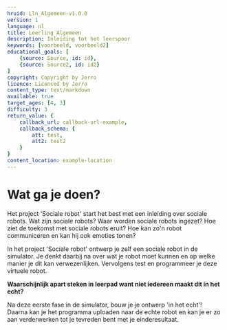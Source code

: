 ```yaml
---
hruid: Lln_Algemeen-v1.0.0
version: 1
language: nl
title: Leerling Algemeen
description: Inleiding tot het leerspoor
keywords: [voorbeeld, voorbeeld2]
educational_goals: [
    {source: Source, id: id}, 
    {source: Source2, id: id2}
]
copyright: Copyright by Jerro
licence: Licenced by Jerro
content_type: text/markdown
available: true
target_ages: [4, 3]
difficulty: 3
return_value: {
    callback_url: callback-url-example,
    callback_schema: {
        att: test,
        att2: test2
    }
}
content_location: example-location
---
```


# Wat ga je doen?

Het project 'Sociale robot' start het best met een inleiding over sociale robots. Wat zijn sociale robots? Waar worden sociale robots ingezet? Hoe ziet de toekomst met sociale robots eruit? Hoe kan zo'n robot communiceren en kan hij ook emoties tonen?


In het project 'Sociale robot' ontwerp je zelf een sociale robot in de simulator. Je denkt daarbij na over wat je robot moet kunnen en op welke manier je dit  kan verwezenlijken. Vervolgens test en programmeer je deze virtuele robot.

**Waarschijnlijk apart steken in leerpad want niet iedereen maakt dit in het echt?**

Na deze eerste fase in de simulator, bouw je je ontwerp 'in het echt'! Daarna kan je het programma uploaden naar de echte robot en kan je er zo aan verderwerken tot je tevreden bent met je einderesultaat.